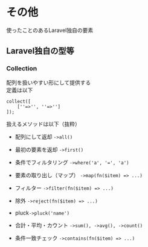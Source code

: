 # その他

使ったことのあるLaravel独自の要素  

## Laravel独自の型等

### Collection  

配列を扱いやすい形にして提供する  
定義は以下

```
collect([
    [''=>'', ''=>'']
]);
```

扱えるメソッドは以下（抜粋）

- 配列にして返却
`->all()`

- 最初の要素を返却
`->first()`

- 条件でフィルタリング
`->where('a', '=', 'a')`

- 要素の取り出し（マップ）
`->map(fn($item) => ...)`

- フィルター
`->filter(fn($item) => ...)`

- 除外
`->reject(fn($item) => ...)`

- pluck`->pluck('name')`

- 合計・平均・カウント
`->sum(), ->avg(), ->count()`

- 条件一致チェック
`->contains(fn($item) => ...)`
